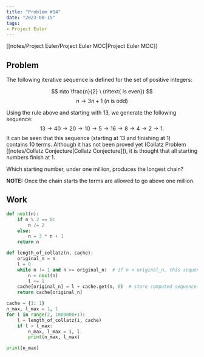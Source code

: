 ```yaml
---
title: "Problem #14"
date: "2023-08-15"
tags:
- Project Euler
---
```


[[notes/Project Euler/Project Euler MOC|Project Euler MOC]]

## Problem

The following iterative sequence is defined for the set of positive integers:

$$
n\to \frac{n}{2} \ (n\text{ is even})
$$
$$
n\to 3n+1 \ (n\text{ is odd})
$$

Using the rule above and starting with $13$, we generate the following sequence:$$13→40→20→10→5→16→8→4→2→1.$$It can be seen that this sequence (starting at $13$ and finishing at $1$) contains $10$ terms. Although it has not been proved yet (Collatz Problem [[notes/Collatz Conjecture|Collatz Conjecture]]), it is thought that all starting numbers finish at $1$.

Which starting number, under one million, produces the longest chain?

**NOTE:** Once the chain starts the terms are allowed to go above one million.

## Work

```python
def next(n):
    if n % 2 == 0:
        n /= 2
    else:
        n = 3 * n + 1
    return n

def length_of_collatz(n, cache):
    original_n = n
    l = 0
    while n != 1 and n >= original_n:  # if n < original_n, this sequence length has been computed
        n = next(n)
        l += 1
    cache[original_n] = l + cache.get(n, 0)  # store computed sequence length in cache
    return cache[original_n]

cache = {1: 1}
n_max, l_max = 1, 1
for i in range(2, 1000000+1):
    l = length_of_collatz(i, cache)
    if l > l_max:
        n_max, l_max = i, l
        print(n_max, l_max)

print(n_max) 
```